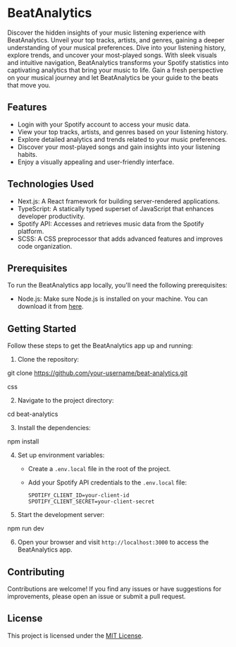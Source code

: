 # BeatAnalytics

Discover the hidden insights of your music listening experience with BeatAnalytics. Unveil your top tracks, artists, and genres, gaining a deeper understanding of your musical preferences. Dive into your listening history, explore trends, and uncover your most-played songs. With sleek visuals and intuitive navigation, BeatAnalytics transforms your Spotify statistics into captivating analytics that bring your music to life. Gain a fresh perspective on your musical journey and let BeatAnalytics be your guide to the beats that move you.

## Features

-   Login with your Spotify account to access your music data.
-   View your top tracks, artists, and genres based on your listening history.
-   Explore detailed analytics and trends related to your music preferences.
-   Discover your most-played songs and gain insights into your listening habits.
-   Enjoy a visually appealing and user-friendly interface.

## Technologies Used

-   Next.js: A React framework for building server-rendered applications.
-   TypeScript: A statically typed superset of JavaScript that enhances developer productivity.
-   Spotify API: Accesses and retrieves music data from the Spotify platform.
-   SCSS: A CSS preprocessor that adds advanced features and improves code organization.

## Prerequisites

To run the BeatAnalytics app locally, you'll need the following prerequisites:

-   Node.js: Make sure Node.js is installed on your machine. You can download it from [here](https://nodejs.org/).

## Getting Started

Follow these steps to get the BeatAnalytics app up and running:

1. Clone the repository:

git clone https://github.com/your-username/beat-analytics.git

css

2. Navigate to the project directory:

cd beat-analytics

3. Install the dependencies:

npm install

4. Set up environment variables:

    - Create a `.env.local` file in the root of the project.
    - Add your Spotify API credentials to the `.env.local` file:

        ```
        SPOTIFY_CLIENT_ID=your-client-id
        SPOTIFY_CLIENT_SECRET=your-client-secret
        ```

5. Start the development server:

npm run dev

6. Open your browser and visit `http://localhost:3000` to access the BeatAnalytics app.

## Contributing

Contributions are welcome! If you find any issues or have suggestions for improvements, please open an issue or submit a pull request.

## License

This project is licensed under the [MIT License](LICENSE).
